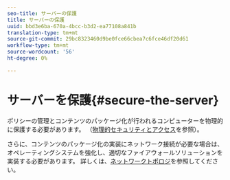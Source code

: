 ```yaml
---
seo-title: サーバーの保護
title: サーバーの保護
uuid: bbd3e6ba-670a-4bcc-b3d2-ea77108a841b
translation-type: tm+mt
source-git-commit: 29bc8323460d9be0fce66cbea7c6fce46df20d61
workflow-type: tm+mt
source-wordcount: '56'
ht-degree: 0%

---
```



# サーバーを保護{#secure-the-server}

ポリシーの管理とコンテンツのパッケージ化が行われるコンピューターを物理的に保護する必要があります。 （[物理的セキュリティとアクセス](../../aaxs-secure-deployment-guidelines/physical-sec-and-access.md)を参照）。

さらに、コンテンツのパッケージ化の実装にネットワーク接続が必要な場合は、オペレーティングシステムを強化し、適切なファイアウォールソリューションを実装する必要があります。 詳しくは、[ネットワークトポロジ](../../aaxs-secure-deployment-guidelines/overview/network-topology.md)を参照してください。

